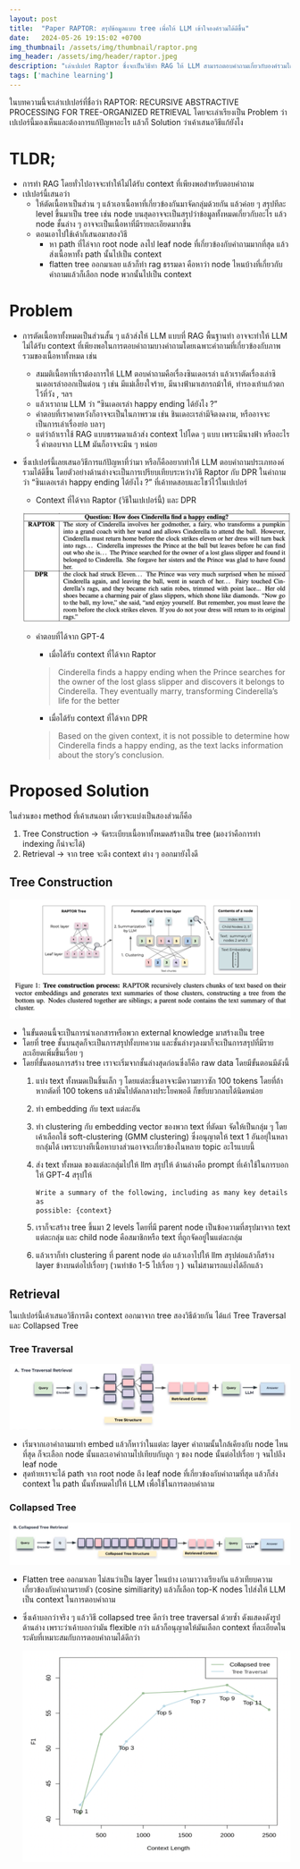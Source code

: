 ```yaml
---
layout: post
title:  "Paper RAPTOR: สรุปข้อมูลแบบ tree เพื่อให้ LLM เข้าใจองค์รวมได้ดีขึ้น"
date:   2024-05-26 19:15:02 +0700
img_thumbnail: /assets/img/thumbnail/raptor.png
img_header: /assets/img/header/raptor.jpeg
description: "เล่าเปเปอร์ Raptor ซึ่งจะเป็นวิธีทำ RAG ให้ LLM สามารถตอบคำถามเกี่ยวกับองค์รวมได้ดึขึ้น"
tags: ['machine learning']
---
```


ในบทความนี้จะเล่าเปเปอร์ที่ชื่อว่า RAPTOR: RECURSIVE ABSTRACTIVE PROCESSING FOR TREE-ORGANIZED RETRIEVAL โดยจะเล่าเรียงเป็น Problem ว่าเปเปอร์นี้มองเห็นและต้องการแก้ปัญหาอะไร แล้วก็ Solution ว่าเค้าเสนอวิธีแก้ยังไง

# TLDR;

- การทำ RAG โดยทั่วไปอาจจะทำให้ไม่ได้รับ context ที่เพียงพอสำหรับตอบคำถาม
- เปเปอร์นี้เสนอว่า
    - ให้ตัดเนื้อหาเป็นส่วน ๆ แล้วเอาเนื้อหาที่เกี่ยวข้องกันมาจัดกลุ่มด้วยกัน แล้วค่อย ๆ สรุปทีละ level ขึ้นมาเป็น tree เช่น node บนสุดอาจจะเป็นสรุปว่าข้อมูลทั้งหมดเกี่ยวกับอะไร แล้ว node ชั้นล่าง ๆ อาจจะเป็นเนื้อหาที่มีรายละเอียดมากขึ้น
    - ตอนเอาไปใช้เค้าก็เสนอมาสองวิธี
        - หา path ที่ไล่จาก root node ลงไป leaf node ที่เกี่ยวข้องกับคำถามมากที่สุด แล้วส่งเนื้อหาทั้ง path นั้นไปเป็น context
        - flatten tree ออกมาเลย แล้วก็ทำ rag ธรรมดา คือหาว่า node ไหนบ้างที่เกี่ยวกับคำถามแล้วก็เลือก node พวกนั้นไปเป็น context

# Problem

- การตัดเนื้อหาทั้งหมดเป็นส่วนสั้น ๆ แล้วส่งให้ LLM แบบที่ RAG พื้นฐานทำ อาจจะทำให้ LLM ไม่ได้รับ context ที่เพียงพอในการตอบคำถามบางคำถามโดยเฉพาะคำถามที่เกี่ยวข้องกับภาพรวมของเนื้อหาทั้งหมด เช่น
    - สมมติเนื้อหาที่เราต้องการให้ LLM ตอบคำถามคือเรื่องซินเดอเรล่า แล้วเราตัดเรื่องเล่าซินเดอเรล่าออกเป็นต่อน ๆ เช่น มีแม่เลี้ยงใจร้าย, มีนางฟ้ามาเสกรถม้าให้, ทำรองเท้าแก้วตกไว้ที่วัง , ฯลฯ
    - แล้วเราถาม LLM ว่า “ซินเดอเรล่า happy ending ได้ยังไง ?”
    - คำตอบที่เราคาดหวังก็อาจจะเป็นในภาพรวม เช่น ชินเดอะเรล่ามีจิตงดงาม, หรืออาจจะเป็นการเล่าเรื่องย่อ บลาๆ 
    - แต่ว่าถ้าเราใช้ RAG แบบธรรมดาแล้วส่ง context ไปโดด ๆ แบบ เพราะมีนางฟ้า หรืออะไรงี้ คำตอบจาก LLM มันก็อาจจะมึน ๆ หน่อย
- ซึ่งเปเปอร์นี้เลยเสนอวิธีการแก้ปัญหาที่ว่ามา หรือก็คืออยากทำให้ LLM ตอบคำถามประเภทองค์รวมได้ดีขึ้น โดยตัวอย่างด้านล่างจะเป็นการเปรียบเทียบระหว่างวิธี Raptor กับ DPR ในคำถามว่า “ซินเดอเรล่า happy ending ได้ยังไง ?” ที่เค้าทดสอบและโชว์ไว้ในเปเปอร์

    - Context ที่ได้จาก Raptor (วิธีในเปเปอร์นี้) และ DPR

    ![alt text](/assets/img/raptor/example-context.png)

    - คำตอบที่ได้จาก GPT-4
        - เมื่อได้รับ context ที่ได้จาก Raptor 

        > Cinderella finds a happy ending when the Prince searches for the owner of the lost glass slipper and discovers it belongs to Cinderella. They eventually marry, transforming Cinderella’s life for the better

        - เมื่อได้รับ context ที่ได้จาก DPR
    
        > Based on the given context, it is not possible to determine how Cinderella finds a happy ending, as the text lacks information about the story’s conclusion.


# Proposed Solution

ในส่วนของ method ที่เค้าเสนอมา เดี๋ยวจะแบ่งเป็นสองส่วนก็คือ 

1. Tree Construction → จัดระเบียบเนื้อหาทั้งหมดสร้างเป็น tree (มองว่าคือการทำ indexing ก็น่าจะได้)
2. Retrieval → จาก tree จะดึง context ต่าง ๆ ออกมายังไงดี

## Tree Construction

![alt text](/assets/img/raptor/tree-construction.png)

- ในขั้นตอนนี้จะเป็นการนำเอกสารหรือพวก external knowledge มาสร้างเป็น tree
- โดยที่ tree ชั้นบนสุดก็จะเป็นการสรุปทั้งบทความ และชั้นล่างๆลงมาก็จะเป็นการสรุปที่มีรายละเอียดเพิ่มขึ้นเรื่อย ๆ
- โดยที่ขั้นตอนการสร้าง tree เราจะเริ่มจากชั้นล่างสุดก่อนซึ่งก็คือ raw data โดยมีขั้นตอนมีดังนี้
    1. แบ่ง text ทั้งหมดเป็นชิ้นเล็ก ๆ โดยแต่ละชิ้นอาจจะมีความยาวซัก 100 tokens โดยที่ถ้าหากตัดที่ 100 tokens แล้วมันไปตัดกลางประโยคพอดี ก็ขยับบวกลบได้นิดหน่อย
    2. ทำ embedding กับ text แต่ละอัน
    3. ทำ clustering กับ embedding vector ของพวก text ที่ตัดมา จัดให้เป็นกลุ่ม ๆ โดยเค้าเลือกใช้ soft-clustering (GMM clustering) ซึ่งอนุญาตให้ text 1 อันอยุ่ในหลายกลุ่่มได้ เพราะบางทีเนื้อหาบางส่วนอาจจะเกี่ยวข้องในหลาย topic อะไรแบบนี้
    4. ส่ง text ทั้งหมด ของแต่ละกลุ่มไปให้ llm สรุปให้ ด้านล่างคือ prompt ที่เค้าใช้ในการบอกให้ GPT-4 สรุปให้
            
        ```raw
        Write a summary of the following, including as many key details as
        possible: {context}
        ```
            
    5. เราก็จะสร้าง tree ขึ้นมา 2 levels โดยที่มี parent node เป็นข้อความที่สรุปมาจาก text แต่ละกลุ่ม และ child node คือสมาชิกหรือ text ที่ถูกจัดอยู่ในแต่ละกลุ่ม
    6. แล้วเราก็ทำ clustering ที่ parent node ต่อ แล้วเอาไปให้ llm สรุปต่อแล้วก็สร้าง layer ข้างบนต่อไปเรื่อยๆ (วนทำข้อ 1-5 ไปเรื่อย ๆ ) จนไม่สามารถแบ่งได้อีกแล้ว

## Retrieval

ในเปเปอร์นี้เค้าเสนอวิธีการดึง context ออกมาจาก tree สองวิธีด้วยกัน ได้แก่ Tree Traversal และ Collapsed Tree 

### Tree Traversal

![alt text](/assets/img/raptor/tree-traversal.png)

- เริ่มจากเอาคำถามมาทำ embed แล้วก็หาว่าในแต่ละ layer คำถามนั้นใกล้เคียงกับ node ไหนที่สุด ก็จะเลือก node นั้นและเอาคำถามไปเทียบกับลูก ๆ ของ node นั้นต่อไปเรื่อย ๆ จนไปถึง leaf node
- สุดท้ายเราจะได้ path จาก root node ถึง leaf node ที่เกี่ยวข้องกับคำถามที่สุด แล้วก็ส่ง context ใน path นั้นทั้งหมดไปให้ LLM เพื่อใช้ในการตอบคำถาม

### Collapsed Tree

![alt text](/assets/img/raptor/collaped-tree.png)

- Flatten tree ออกมาเลย ไม่สนว่าเป็น layer ไหนบ้าง เอามาวางเรียงกัน แล้วเทียบความเกี่ยวข้องกับคำถามรายตัว (cosine similiarity) แล้วก็เลือก top-K nodes ไปส่งให้ LLM เป็น context ในการตอบคำถาม
- ซึ่งเค้าบอกว่าจริง ๆ แล้ววิธี collapsed tree ดีกว่า tree traversal ด้วยซ้ำ ดังแสดงดังรูปด้านล่าง เพราะว่าเค้าบอกว่ามัน flexible กว่า แล้วก็อนุญาตให้มันเลือก context ที่ละเอียดในระดับที่เหมาะสมกับการตอบคำถามได้ดีกว่า
    
    ![alt text](/assets/img/raptor/retrival-comparison.png)

